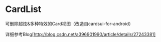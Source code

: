 CardList
=================================
可删除超炫&amp;多种特效的Card视图（改造自cardsui-for-android）

详细参考Blog[http://blog.csdn.net/a396901990/article/details/27243381]
